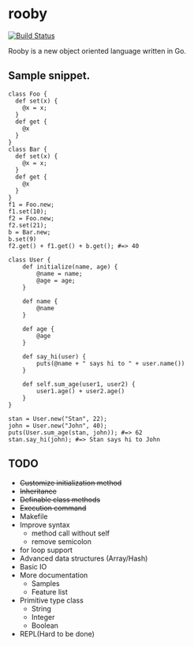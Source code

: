 # rooby

[![Build Status](https://travis-ci.org/st0012/rooby.svg?branch=master)](https://travis-ci.org/st0012/rooby)

Rooby is a new object oriented language written in Go.

##  Sample snippet.
```
class Foo {
  def set(x) {
    @x = x;
  }
  def get {
    @x
  }
}
class Bar {
  def set(x) {
    @x = x;
  }
  def get {
    @x
  }
}
f1 = Foo.new;
f1.set(10);
f2 = Foo.new;
f2.set(21);
b = Bar.new;
b.set(9)
f2.get() + f1.get() + b.get(); #=> 40
```

```
class User {
    def initialize(name, age) {
        @name = name;
        @age = age;
    }

    def name {
        @name
    }

    def age {
        @age
    }

    def say_hi(user) {
        puts(@name + " says hi to " + user.name())
    }

    def self.sum_age(user1, user2) {
        user1.age() + user2.age()
    }
}

stan = User.new("Stan", 22);
john = User.new("John", 40);
puts(User.sum_age(stan, john)); #=> 62
stan.say_hi(john); #=> Stan says hi to John
```

## TODO

- ~~Customize initialization method~~
- ~~Inheritance~~
- ~~Definable class methods~~
- ~~Execution command~~
- Makefile
- Improve syntax
    - method call without self
    - remove semicolon
- for loop support
- Advanced data structures (Array/Hash)
- Basic IO
- More documentation
    - Samples
    - Feature list
- Primitive type class
    - String
    - Integer
    - Boolean
- REPL(Hard to be done)
